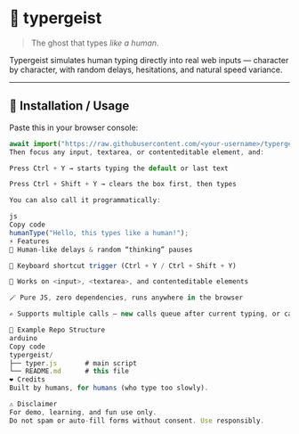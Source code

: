 # 👻 typergeist

> The ghost that types *like a human*.

Typergeist simulates human typing directly into real web inputs — character by character, with random delays, hesitations, and natural speed variance.

---

## 🚀 Installation / Usage

Paste this in your browser console:

```js
await import("https://raw.githubusercontent.com/<your-username>/typergeist/main/typer.js");
Then focus any input, textarea, or contenteditable element, and:

Press Ctrl + Y → starts typing the default or last text

Press Ctrl + Shift + Y → clears the box first, then types

You can also call it programmatically:

js
Copy code
humanType("Hello, this types like a human!");
⚡ Features
🧠 Human-like delays & random “thinking” pauses

🎹 Keyboard shortcut trigger (Ctrl + Y / Ctrl + Shift + Y)

📝 Works on <input>, <textarea>, and contenteditable elements

🪄 Pure JS, zero dependencies, runs anywhere in the browser

✍️ Supports multiple calls — new calls queue after current typing, or can interrupt if modified

🧩 Example Repo Structure
arduino
Copy code
typergeist/
├── typer.js       # main script
└── README.md      # this file
❤️ Credits
Built by humans, for humans (who type too slowly).

⚠️ Disclaimer
For demo, learning, and fun use only.
Do not spam or auto-fill forms without consent. Use responsibly.
